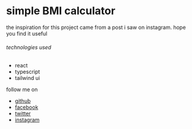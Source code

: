 # simple BMI calculator

the inspiration for this project came from a post i saw on instagram. hope you find it useful

###### technologies used
- react
- typescript
- tailwind ui


follow me on 
- [github](www.github.com/wisdomose/)
- [facebook](www.facebook.com/wisdom.iyoriobhe.7/)
- [twitter](www.twitter.com/Osenemendia?s=09/)
- [instagram](www.instagram.com/dev_wisdom_ose/)